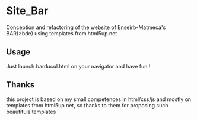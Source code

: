 # Site_Bar
Conception and refactoring of the website of Enseirb-Matmeca's BAR(>bde) using templates from html5up.net 

## Usage
Just launch barducul.html on your navigator and have fun !

## Thanks
this project is based on my small competences in html/css/js and mostly on templates from html5up.net, so thanks to them for proposing such beautifuls templates
